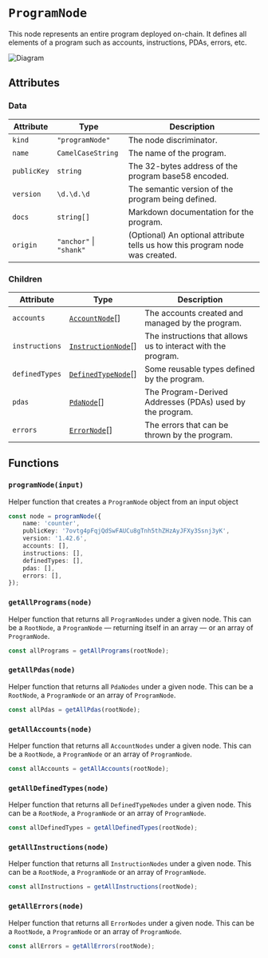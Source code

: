 # `ProgramNode`

This node represents an entire program deployed on-chain. It defines all elements of a program such as accounts, instructions, PDAs, errors, etc.

![Diagram](https://github.com/kinobi-so/kinobi/assets/3642397/37ec38ea-66df-4c08-81c3-822ef4388580)

## Attributes

### Data

| Attribute   | Type                    | Description                                                                  |
| ----------- | ----------------------- | ---------------------------------------------------------------------------- |
| `kind`      | `"programNode"`         | The node discriminator.                                                      |
| `name`      | `CamelCaseString`       | The name of the program.                                                     |
| `publicKey` | `string`                | The 32-bytes address of the program base58 encoded.                          |
| `version`   | `\d.\d.\d`              | The semantic version of the program being defined.                           |
| `docs`      | `string[]`              | Markdown documentation for the program.                                      |
| `origin`    | `"anchor"` \| `"shank"` | (Optional) An optional attribute tells us how this program node was created. |

### Children

| Attribute      | Type                                        | Description                                                   |
| -------------- | ------------------------------------------- | ------------------------------------------------------------- |
| `accounts`     | [`AccountNode`](./AccountNode.md)[]         | The accounts created and managed by the program.              |
| `instructions` | [`InstructionNode`](./InstructionNode.md)[] | The instructions that allows us to interact with the program. |
| `definedTypes` | [`DefinedTypeNode`](./DefinedTypeNode.md)[] | Some reusable types defined by the program.                   |
| `pdas`         | [`PdaNode`](./PdaNode.md)[]                 | The Program-Derived Addresses (PDAs) used by the program.     |
| `errors`       | [`ErrorNode`](./ErrorNode.md)[]             | The errors that can be thrown by the program.                 |

## Functions

### `programNode(input)`

Helper function that creates a `ProgramNode` object from an input object

```ts
const node = programNode({
    name: 'counter',
    publicKey: '7ovtg4pFqjQdSwFAUCu8gTnh5thZHzAyJFXy3Ssnj3yK',
    version: '1.42.6',
    accounts: [],
    instructions: [],
    definedTypes: [],
    pdas: [],
    errors: [],
});
```

### `getAllPrograms(node)`

Helper function that returns all `ProgramNodes` under a given node. This can be a `RootNode`, a `ProgramNode` — returning itself in an array — or an array of `ProgramNode`.

```ts
const allPrograms = getAllPrograms(rootNode);
```

### `getAllPdas(node)`

Helper function that returns all `PdaNodes` under a given node. This can be a `RootNode`, a `ProgramNode` or an array of `ProgramNode`.

```ts
const allPdas = getAllPdas(rootNode);
```

### `getAllAccounts(node)`

Helper function that returns all `AccountNodes` under a given node. This can be a `RootNode`, a `ProgramNode` or an array of `ProgramNode`.

```ts
const allAccounts = getAllAccounts(rootNode);
```

### `getAllDefinedTypes(node)`

Helper function that returns all `DefinedTypeNodes` under a given node. This can be a `RootNode`, a `ProgramNode` or an array of `ProgramNode`.

```ts
const allDefinedTypes = getAllDefinedTypes(rootNode);
```

### `getAllInstructions(node)`

Helper function that returns all `InstructionNodes` under a given node. This can be a `RootNode`, a `ProgramNode` or an array of `ProgramNode`.

```ts
const allInstructions = getAllInstructions(rootNode);
```

### `getAllErrors(node)`

Helper function that returns all `ErrorNodes` under a given node. This can be a `RootNode`, a `ProgramNode` or an array of `ProgramNode`.

```ts
const allErrors = getAllErrors(rootNode);
```
